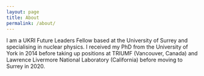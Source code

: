 ```yaml
---
layout: page
title: About
permalink: /about/
---
```


I am a UKRI Future Leaders Fellow based at the University of Surrey and specialising in nuclear physics. I received my PhD from the University of York in 2014 before taking up positions at TRIUMF (Vancouver, Canada) and Lawrence Livermore National Laboratory (California) before moving to Surrey in 2020.
